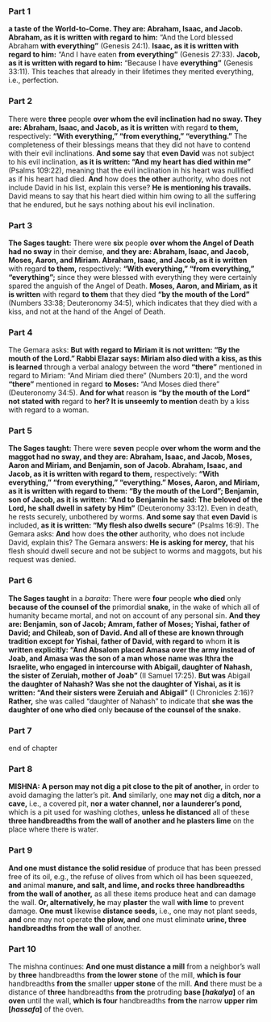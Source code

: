 ### Part 1
<b>a taste of the World-to-Come. They are: Abraham, Isaac, and Jacob. Abraham, as it is written with regard to him:</b> “And the Lord blessed Abraham <b>with everything”</b> (Genesis 24:1). <b>Isaac, as it is written with regard to him:</b> “And I have eaten <b>from everything”</b> (Genesis 27:33). <b>Jacob, as it is written with regard to him:</b> “Because I have <b>everything”</b> (Genesis 33:11). This teaches that already in their lifetimes they merited everything, i.e., perfection.

### Part 2
There were <b>three</b> people <b>over whom the evil inclination had no sway. They are: Abraham, Isaac, and Jacob, as it is written</b> with regard <b>to them,</b> respectively: <b>“With everything,” “from everything,” “everything.”</b> The completeness of their blessings means that they did not have to contend with their evil inclinations. <b>And some say</b> that <b>even David</b> was not subject to his evil inclination, <b>as it is written: “And my heart has died within me”</b> (Psalms 109:22), meaning that the evil inclination in his heart was nullified as if his heart had died. <b>And</b> how does <b>the other</b> authority, who does not include David in his list, explain this verse? <b>He is mentioning his travails.</b> David means to say that his heart died within him owing to all the suffering that he endured, but he says nothing about his evil inclination.

### Part 3
<b>The Sages taught:</b> There were <b>six</b> people <b>over whom the Angel of Death had no sway</b> in their demise, <b>and they are: Abraham, Isaac, and Jacob, Moses, Aaron, and Miriam. Abraham, Isaac, and Jacob, as it is written</b> with regard <b>to them,</b> respectively: <b>“With everything,” “from everything,” “everything”;</b> since they were blessed with everything they were certainly spared the anguish of the Angel of Death. <b>Moses, Aaron, and Miriam, as it is written</b> with regard <b>to them</b> that they died <b>“by the mouth of the Lord”</b> (Numbers 33:38; Deuteronomy 34:5), which indicates that they died with a kiss, and not at the hand of the Angel of Death.

### Part 4
The Gemara asks: <b>But with regard to Miriam it is not written: “By the mouth of the Lord.” Rabbi Elazar says: Miriam also died with a kiss, as this is learned</b> through a verbal analogy between the word <b>“there”</b> mentioned in regard to Miriam: “And Miriam died there” (Numbers 20:1), and the word <b>“there”</b> mentioned in regard <b>to Moses:</b> “And Moses died there” (Deuteronomy 34:5). <b>And for what</b> reason <b>is “by the mouth of the Lord” not stated with</b> regard to <b>her? It is unseemly to mention</b> death by a kiss with regard to a woman.

### Part 5
<b>The Sages taught:</b> There were <b>seven</b> people <b>over whom the worm and the maggot had no sway, and they are: Abraham, Isaac, and Jacob, Moses, Aaron and Miriam, and Benjamin, son of Jacob. Abraham, Isaac, and Jacob, as it is written with regard to them,</b> respectively: <b>“With everything,” “from everything,” “everything.” Moses, Aaron, and Miriam, as it is written with regard to them: “By the mouth of the Lord”; Benjamin, son of Jacob, as it is written: “And to Benjamin he said: The beloved of the Lord, he shall dwell in safety by Him”</b> (Deuteronomy 33:12). Even in death, he rests securely, unbothered by worms. <b>And some say</b> that <b>even David</b> is included, <b>as it is written: “My flesh also dwells secure”</b> (Psalms 16:9). The Gemara asks: <b>And</b> how does <b>the other</b> authority, who does not include David, explain this? The Gemara answers: <b>He is asking for mercy,</b> that his flesh should dwell secure and not be subject to worms and maggots, but his request was denied.

### Part 6
<b>The Sages taught</b> in a <i>baraita</i>: There were <b>four</b> people <b>who died</b> only <b>because of the counsel of the</b> primordial <b>snake,</b> in the wake of which all of humanity became mortal, and not on account of any personal sin. <b>And they are: Benjamin, son of Jacob; Amram, father of Moses; Yishai, father of David; and Chileab, son of David. And all of these are known through tradition except for Yishai, father of David, with regard to</b> whom <b>it is written explicitly: “And Absalom placed Amasa over the army instead of Joab, and Amasa was the son of a man whose name was Ithra the Israelite, who engaged in intercourse with Abigail, daughter of Nahash, the sister of Zeruiah, mother of Joab”</b> (II Samuel 17:25). <b>But was</b> Abigail <b>the daughter of Nahash? Was she not the daughter of Yishai, as it is written: “And their sisters were Zeruiah and Abigail”</b> (I Chronicles 2:16)? <b>Rather,</b> she was called “daughter of Nahash” to indicate that <b>she was the daughter of one who died</b> only <b>because of the counsel of the snake.</b>

### Part 7
end of chapter

### Part 8
<strong>MISHNA:</strong> <b>A person may not dig a pit close to the pit of another,</b> in order to avoid damaging the latter’s pit. <b>And</b> similarly, one <b>may not</b> dig <b>a ditch, nor a cave,</b> i.e., a covered pit, <b>nor a water channel, nor a launderer’s pond,</b> which is a pit used for washing clothes, <b>unless he distanced</b> all of these <b>three handbreadths from the wall of another and he plasters lime</b> on the place where there is water.

### Part 9
<b>And one must distance the solid residue</b> of produce that has been pressed free of its oil, e.g., the refuse of olives from which oil has been squeezed, <b>and</b> animal <b>manure, and salt, and lime, and rocks three handbreadths from the wall of another,</b> as all these items produce heat and can damage the wall. <b>Or, alternatively, he</b> may <b>plaster</b> the wall <b>with lime</b> to prevent damage. <b>One must</b> likewise <b>distance seeds,</b> i.e., one may not plant seeds, <b>and</b> one may not operate <b>the plow, and</b> one must eliminate <b>urine, three handbreadths from the wall</b> of another.

### Part 10
The mishna continues: <b>And one must distance a mill</b> from a neighbor’s wall by <b>three</b> handbreadths <b>from the lower stone</b> of the mill, <b>which is four</b> handbreadths <b>from the</b> smaller <b>upper stone</b> of the mill. <b>And</b> there must be a distance of <b>three</b> handbreadths <b>from the</b> protruding <b>base [<i>hakalya</i>]</b> of <b>an oven</b> until the wall, <b>which is four</b> handbreadths <b>from the</b> narrow <b>upper rim [<i>hassafa</i>]</b> of the oven.